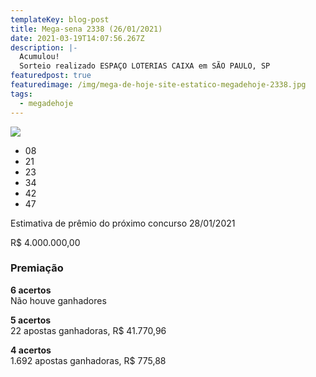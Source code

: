 ```yaml
---
templateKey: blog-post
title: Mega-sena 2338 (26/01/2021)
date: 2021-03-19T14:07:56.267Z
description: |-
  Acumulou!
  Sorteio realizado ESPAÇO LOTERIAS CAIXA em SÃO PAULO, SP
featuredpost: true
featuredimage: /img/mega-de-hoje-site-estatico-megadehoje-2338.jpg
tags:
  - megadehoje
---
```

![](/img/mega-de-hoje-site-estatico-megadehoje-2338.jpg)



* 08
* 21
* 23
* 34
* 42
* 47

Estimativa de prêmio do próximo concurso 28/01/2021

R$ 4.000.000,00

### Premiação

**6 acertos**\
Não houve ganhadores

**5 acertos**\
22 apostas ganhadoras, R$ 41.770,96

**4 acertos**\
1.692 apostas ganhadoras, R$ 775,88